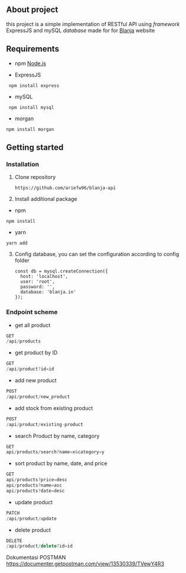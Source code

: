 ## About project

this project is a simple implementation of RESTful API using *framework* ExpressJS and mySQL *database* made for for [Blanja](blanja-arief-project.netlify.app) website

## Requirements

- npm [Node.js](https://nodejs.org/en/download/)
* ExpressJS

```
 npm install express
```

- mySQL

```
 npm install mysql
```

- morgan

```
npm install morgan
```



## Getting started

### Installation

1. Clone repository
   
   ```
   https://github.com/ariefw96/blanja-api
   ```

2.  Install additional package
   
   * npm
   
   ```
   npm install
   ```
   
   * yarn
   
   ```
   yarn add
   ```

3. Config database, you can set the configuration according to config folder
   
   ```
   const db = mysql.createConnection({
     host: 'localhost',
     user: 'root',
     password: '',
     database: 'blanja.in'
   });
   ```

### Endpoint scheme

- get all product

```js
GET
/api/products
```

- get product by ID

```js
GET
/api/product?id=id
```

- add new product

```js
POST
/api/product/new_product
```
- add stock from existing product

```js
POST
/api/product/existing-product
```

- search Product by name, category

```js
GET
api/products/search?name=x&category=y
```

- sort product by name, date, and price

```js
GET
api/products?price=desc 
api/products?name=asc 
api/products?date=desc 
```


- update product

```js
PATCH
/api/product/update
```

- delete product

```js
DELETE
/api/product/delete?id=id
```

Dokumentasi POSTMAN https://documenter.getpostman.com/view/13530339/TVewY4R3
